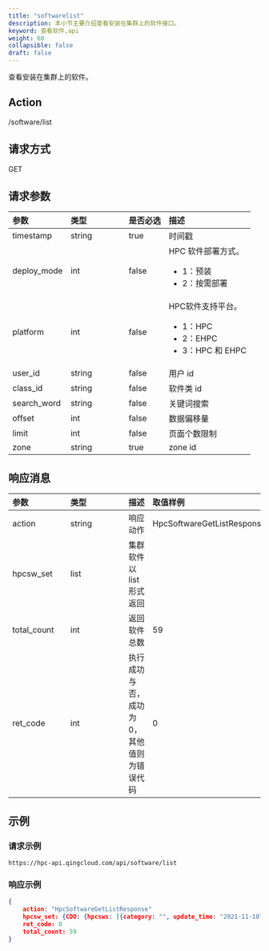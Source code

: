 ```yaml
---
title: "softwarelist"
description: 本小节主要介绍查看安装在集群上的软件接口。 
keyword: 查看软件,api
weight: 60
collapsible: false
draft: false
---
```


查看安装在集群上的软件。

## Action

/software/list

## 请求方式

GET

## 请求参数

| 参数        | <span style="display:inline-block;width:100px">类型</span> | 是否必选 | 描述                                                         |
| :---------- | :--------------------------------------------------------- | :------- | :----------------------------------------------------------- |
| timestamp   | string                                                     | true     | 时间戳                                                       |
| deploy_mode | int                                                        | false    | HPC 软件部署方式。<ul><li>1：预装</li><li>2：按需部署</li></ul> |
| platform    | int                                                        | false    | HPC软件支持平台。<ul><li>1：HPC</li><li> 2：EHPC </li><li> 3：HPC 和 EHPC </li></ul> |
| user_id     | string                                                     | false    | 用户 id                                                      |
| class_id    | string                                                     | false    | 软件类 id                                                    |
| search_word | string                                                     | false    | 关键词搜索                                                   |
| offset      | int                                                        | false    | 数据偏移量                                                   |
| limit       | int                                                        | false    | 页面个数限制                                                 |
| zone        | string                                                     | true     | zone id                                                      |

## 响应消息

| <span style="display:inline-block;width:100px">参数</span> | <span style="display:inline-block;width:100px">类型</span> | 描述                                      | 取值样例                   |
| :--------------------------------------------------------- | :--------------------------------------------------------- | ----------------------------------------- | :------------------------- |
| action                                                     | string                                                     | 响应动作                                  | HpcSoftwareGetListResponse |
| hpcsw_set                                                  | list                                                       | 集群软件以 list 形式返回                  |                            |
| total_count                                                | int                                                        | 返回软件总数                              | 59                         |
| ret_code                                                   | int                                                        | 执行成功与否，成功为0，其他值则为错误代码 | 0                          |

## 示例

### 请求示例

```url
https://hpc-api.qingcloud.com/api/software/list
```

### 响应示例

```json
{
	action: "HpcSoftwareGetListResponse"
	hpcsw_set: {CDO: {hpcsws: [{category: "", update_time: "2021-11-10T18:21:38", hash: "",…}]},…}
	ret_code: 0
	total_count: 59
}
```
